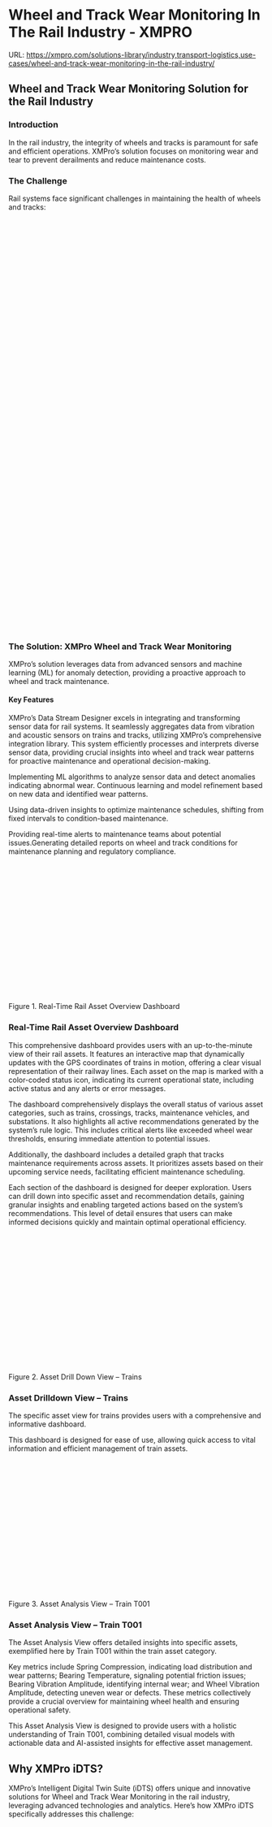 # Wheel and Track Wear Monitoring In The Rail Industry - XMPRO

URL: https://xmpro.com/solutions-library/industry,transport-logistics,use-cases/wheel-and-track-wear-monitoring-in-the-rail-industry/

## Wheel and Track Wear Monitoring Solution for the Rail Industry

### Introduction

In the rail industry, the integrity of wheels and tracks is paramount for safe and efficient operations. XMPro’s solution focuses on monitoring wear and tear to prevent derailments and reduce maintenance costs.

### The Challenge

Rail systems face significant challenges in maintaining the health of wheels and tracks:

![Image](data:image/svg+xml,%3Csvg%20viewBox%3D%220%200%201020%20527%22%20xmlns%3D%22http%3A%2F%2Fwww.w3.org%2F2000%2Fsvg%22%3E%3C%2Fsvg%3E)

![Image](data:image/svg+xml,%3Csvg%20viewBox%3D%220%200%201020%20527%22%20xmlns%3D%22http%3A%2F%2Fwww.w3.org%2F2000%2Fsvg%22%3E%3C%2Fsvg%3E)

![Image](data:image/svg+xml,%3Csvg%20viewBox%3D%220%200%201020%20528%22%20xmlns%3D%22http%3A%2F%2Fwww.w3.org%2F2000%2Fsvg%22%3E%3C%2Fsvg%3E)

### The Solution: XMPro Wheel and Track Wear Monitoring

XMPro’s solution leverages data from advanced sensors and machine learning (ML) for anomaly detection, providing a proactive approach to wheel and track maintenance.

#### Key Features

XMPro’s Data Stream Designer excels in integrating and transforming sensor data for rail systems. It seamlessly aggregates data from vibration and acoustic sensors on trains and tracks, utilizing XMPro’s comprehensive integration library. This system efficiently processes and interprets diverse sensor data, providing crucial insights into wheel and track wear patterns for proactive maintenance and operational decision-making.

Implementing ML algorithms to analyze sensor data and detect anomalies indicating abnormal wear. Continuous learning and model refinement based on new data and identified wear patterns.

Using data-driven insights to optimize maintenance schedules, shifting from fixed intervals to condition-based maintenance.

Providing real-time alerts to maintenance teams about potential issues.Generating detailed reports on wheel and track conditions for maintenance planning and regulatory compliance.

![Image](data:image/svg+xml,%3Csvg%20viewBox%3D%220%200%201920%20992%22%20xmlns%3D%22http%3A%2F%2Fwww.w3.org%2F2000%2Fsvg%22%3E%3C%2Fsvg%3E)

Figure 1. Real-Time Rail Asset Overview Dashboard

### Real-Time Rail Asset Overview Dashboard

This comprehensive dashboard provides users with an up-to-the-minute view of their rail assets. It features an interactive map that dynamically updates with the GPS coordinates of trains in motion, offering a clear visual representation of their railway lines. Each asset on the map is marked with a color-coded status icon, indicating its current operational state, including active status and any alerts or error messages.

The dashboard comprehensively displays the overall status of various asset categories, such as trains, crossings, tracks, maintenance vehicles, and substations. It also highlights all active recommendations generated by the system’s rule logic. This includes critical alerts like exceeded wheel wear thresholds, ensuring immediate attention to potential issues.

Additionally, the dashboard includes a detailed graph that tracks maintenance requirements across assets. It prioritizes assets based on their upcoming service needs, facilitating efficient maintenance scheduling.

Each section of the dashboard is designed for deeper exploration. Users can drill down into specific asset and recommendation details, gaining granular insights and enabling targeted actions based on the system’s recommendations. This level of detail ensures that users can make informed decisions quickly and maintain optimal operational efficiency.

![Image](data:image/svg+xml,%3Csvg%20viewBox%3D%220%200%201920%20992%22%20xmlns%3D%22http%3A%2F%2Fwww.w3.org%2F2000%2Fsvg%22%3E%3C%2Fsvg%3E)

Figure 2. Asset Drill Down View – Trains

### Asset Drilldown View – Trains

The specific asset view for trains provides users with a comprehensive and informative dashboard.

This dashboard is designed for ease of use, allowing quick access to vital information and efficient management of train assets.

![Image](data:image/svg+xml,%3Csvg%20viewBox%3D%220%200%201920%20993%22%20xmlns%3D%22http%3A%2F%2Fwww.w3.org%2F2000%2Fsvg%22%3E%3C%2Fsvg%3E)

Figure 3. Asset Analysis View – Train T001

### Asset Analysis View – Train T001

The Asset Analysis View offers detailed insights into specific assets, exemplified here by Train T001 within the train asset category.

Key metrics include Spring Compression, indicating load distribution and wear patterns; Bearing Temperature, signaling potential friction issues; Bearing Vibration Amplitude, identifying internal wear; and Wheel Vibration Amplitude, detecting uneven wear or defects. These metrics collectively provide a crucial overview for maintaining wheel health and ensuring operational safety.

This Asset Analysis View is designed to provide users with a holistic understanding of Train T001, combining detailed visual models with actionable data and AI-assisted insights for effective asset management.

## Why XMPro iDTS?

XMPro’s Intelligent Digital Twin Suite (iDTS) offers unique and innovative solutions for Wheel and Track Wear Monitoring in the rail industry, leveraging advanced technologies and analytics. Here’s how XMPro iDTS specifically addresses this challenge:

![Image](data:image/svg+xml,%3Csvg%20viewBox%3D%220%200%20256%20256%22%20xmlns%3D%22http%3A%2F%2Fwww.w3.org%2F2000%2Fsvg%22%3E%3C%2Fsvg%3E)

### Digital Twin Modeling for Rail Systems:

XMPro iDTS creates a digital twin of the rail system, including detailed models of the tracks and wheels. This virtual representation allows for sophisticated simulation and analysis of wear patterns, enabling predictive maintenance and anomaly detection.

![Image](data:image/svg+xml,%3Csvg%20viewBox%3D%220%200%20256%20256%22%20xmlns%3D%22http%3A%2F%2Fwww.w3.org%2F2000%2Fsvg%22%3E%3C%2Fsvg%3E)

### Comprehensive Data Integration And Sophisticated Transformation

XMPro iDTS features a comprehensive library of integrations that allow businesses to integrate and transform data from virtually any data source. In this case the solution integrates data from vibration and acoustic sensors installed on trains and tracks.

![Image](data:image/svg+xml,%3Csvg%20viewBox%3D%220%200%20256%20256%22%20xmlns%3D%22http%3A%2F%2Fwww.w3.org%2F2000%2Fsvg%22%3E%3C%2Fsvg%3E)

### Advanced Machine Learning for Anomaly Detection:

Utilizing machine learning algorithms, XMPro iDTS analyzes sensor data to identify anomalies that indicate abnormal wear. This approach allows for early detection of potential issues that could lead to derailments or other safety hazards.

![Image](data:image/svg+xml,%3Csvg%20viewBox%3D%220%200%20256%20256%22%20xmlns%3D%22http%3A%2F%2Fwww.w3.org%2F2000%2Fsvg%22%3E%3C%2Fsvg%3E)

### Optimization of Maintenance Schedules:

By analyzing wear patterns and predicting maintenance needs, XMPro iDTS helps optimize maintenance schedules. This shift from fixed-interval to condition-based maintenance reduces costs and prevents unnecessary downtime.

![Image](data:image/svg+xml,%3Csvg%20viewBox%3D%220%200%20256%20256%22%20xmlns%3D%22http%3A%2F%2Fwww.w3.org%2F2000%2Fsvg%22%3E%3C%2Fsvg%3E)

### Real-Time Alerts and Decision Support:

XMPro iDTS provides real-time alerts to maintenance teams regarding potential wear issues. It also offers decision support tools to help prioritize maintenance activities based on the severity and urgency of detected anomalies.

![Image](data:image/svg+xml,%3Csvg%20viewBox%3D%220%200%20256%20256%22%20xmlns%3D%22http%3A%2F%2Fwww.w3.org%2F2000%2Fsvg%22%3E%3C%2Fsvg%3E)

### Customizable Dashboards and Reporting:

The solution includes customizable dashboards that present key data and insights on wheel and track conditions. It also generates comprehensive reports for maintenance planning and regulatory compliance.

![Image](data:image/svg+xml,%3Csvg%20viewBox%3D%220%200%20256%20256%22%20xmlns%3D%22http%3A%2F%2Fwww.w3.org%2F2000%2Fsvg%22%3E%3C%2Fsvg%3E)

### Scalability and Flexibility – Start Small, Scale Fast:

XMPro iDTS is scalable and flexible, capable of adapting to different sizes of rail networks and integrating with various types of sensor technologies. XMPro has been consistently deployed in only a matter of weeks.

![Image](data:image/svg+xml,%3Csvg%20viewBox%3D%220%200%20256%20256%22%20xmlns%3D%22http%3A%2F%2Fwww.w3.org%2F2000%2Fsvg%22%3E%3C%2Fsvg%3E)

### Enhanced Safety and Operational Efficiency:

By enabling proactive maintenance and early detection of wear issues, XMPro iDTS enhances the safety and operational efficiency of rail systems, reducing the risk of accidents and improving service reliability.

![Image](data:image/svg+xml,%3Csvg%20viewBox%3D%220%200%20256%20256%22%20xmlns%3D%22http%3A%2F%2Fwww.w3.org%2F2000%2Fsvg%22%3E%3C%2Fsvg%3E)

### Quick Time To Value – XMPro Blueprints

Leverage XMPro blueprints as pre-configured templates tailored for wheel and track wear monitoring. These blueprints provide a starting point for setting up the digital twin dashboard, incorporating best practices and industry standards.

In summary, XMPro iDTS addresses the unique challenges of wheel and track wear monitoring in the rail industry by providing a comprehensive, real-time, predictive, and integrated solution. Its capabilities in digital twin technology, advanced sensor data integration, machine learning for anomaly detection, and effective visualization tools make it a powerful tool for enhancing rail safety, maintenance efficiency, and operational reliability.

# Not Sure How To Get Started?

### No matter where you are on your digital transformation journey, the expert team at XMPro can help guide you every step of the way - We have helped clients successfully implement and deploy projects with Over 10x ROI in only a matter of weeks!

### Request a free online consultation for your business problem.

"*" indicates required fields

Δ

